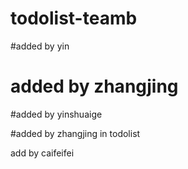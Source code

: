# todolist-teamb

#added by yin

# added by zhangjing

#added by yinshuaige

#added by zhangjing in todolist

add by caifeifei
